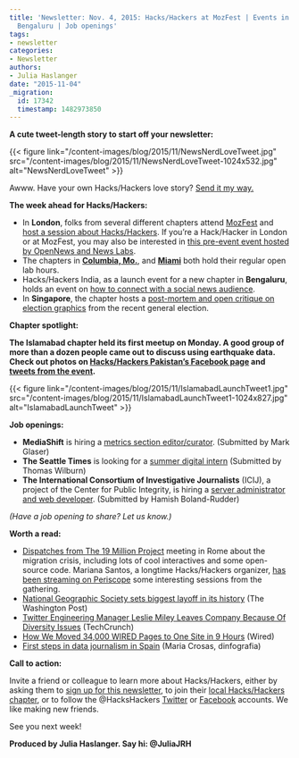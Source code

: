 ```yaml
---
title: 'Newsletter: Nov. 4, 2015: Hacks/Hackers at MozFest | Events in Singapore,
  Bengaluru | Job openings'
tags:
- newsletter
categories:
- Newsletter
authors:
- Julia Haslanger
date: "2015-11-04"
_migration:
  id: 17342
  timestamp: 1482973850
---
```


****A cute tweet-length story to start off your newsletter:****

{{< figure link="/content-images/blog/2015/11/NewsNerdLoveTweet.jpg" src="/content-images/blog/2015/11/NewsNerdLoveTweet-1024x532.jpg" alt="NewsNerdLoveTweet" >}}

Awww. Have your own Hacks/Hackers love story? [Send it my way.][1]

**The week ahead for Hacks/Hackers:**

  * In **London**, folks from several different chapters attend [MozFest][2] and [host a session about Hacks/Hackers][3]. If you’re a Hack/Hacker in London or at MozFest, you may also be interested in [this pre-event event hosted by OpenNews and News Labs][4]. 
  * The chapters in [**Columbia, Mo.**][5], and [**Miami**][6] both hold their regular open lab hours.  
  * Hacks/Hackers India, as a launch event for a new chapter in **Bengaluru**, holds an event on [how to connect with a social news audience][7]. 
  * In **Singapore**, the chapter hosts a [post-mortem and open critique on election graphics][8] from the recent general election.

**Chapter spotlight:** 

**The Islamabad chapter held its first meetup on Monday. A good group of more than a dozen people came out to discuss using earthquake data. Check out photos on [Hacks/Hackers Pakistan’s Facebook page][9] and [tweets from the event][10].**

{{< figure link="/content-images/blog/2015/11/IslamabadLaunchTweet1.jpg" src="/content-images/blog/2015/11/IslamabadLaunchTweet1-1024x827.jpg" alt="IslamabadLaunchTweet" >}}

**Job openings:**

  * **MediaShift** is hiring a [metrics section editor/curator][11]. (Submitted by Mark Glaser)
  * **The Seattle Times** is looking for a [summer digital intern][12] (Submitted by Thomas Wilburn)
  * **The International Consortium of Investigative Journalists** (ICIJ), a project of the Center for Public Integrity, is hiring a [server administrator and web developer][13]. (Submitted by Hamish Boland-Rudder)

_(Have a job opening to share? Let us know.)_

**Worth a read:**

  * [Dispatches from The 19 Million Project][14] meeting in Rome about the migration crisis, including lots of cool interactives and some open-source code. Mariana Santos, a longtime Hacks/Hackers organizer, [has been streaming on Periscope][15] some interesting sessions from the gathering. 
  * [National Geographic Society sets biggest layoff in its history][16] (The Washington Post)
  * [Twitter Engineering Manager Leslie Miley Leaves Company Because Of Diversity Issues][17] (TechCrunch)
  * [How We Moved 34,000 WIRED Pages to One Site in 9 Hours][18] (Wired)
  * [First steps in data journalism in Spain][19] (Maria Crosas, dinfografia)

**Call to action:**

Invite a friend or colleague to learn more about Hacks/Hackers, either by asking them to [sign up for this newsletter][20], to join their [local Hacks/Hackers chapter][21], or to follow the @HacksHackers [Twitter][22] or [Facebook][23] accounts. We like making new friends.

See you next week!

**Produced by Julia Haslanger. Say hi: @JuliaJRH**

 [1]: mailto:juliajrh@hackshackers.com
 [2]: https://2015.mozillafestival.org/
 [3]: https://github.com/mozilla/mozfest-program/issues/528
 [4]: http://bbcnewslabs.co.uk/2015/11/02/mozfest-news-labs-opennews-event/
 [5]: http://www.meetup.com/hackshackersIRE/events/226408640/
 [6]: http://www.meetup.com/Hacks-Hackers-Miami/events/226143299/
 [7]: http://www.meetup.com/HacksHackersIN/events/226488192/
 [8]: http://www.meetup.com/Hacks-Hackers-Singapore/events/226310331/
 [9]: https://www.facebook.com/HacksHackersPakistan/posts/1643384882592208
 [10]: https://storify.com/JuliaJRH/hacks-hackers-islamabad-chapter-launch
 [11]: http://mediashift.org/metrics-section-editor-curator/
 [12]: https://rn22.ultipro.com/SEA1004/jobboard/JobDetails.aspx?__ID=*30EA3F13D6B29CB4
 [13]: http://careers.journalists.org/jobs/7599204/server-administrator-and-web-developer
 [14]: http://the19millionproject.com/blog/
 [15]: https://www.periscope.tv/marysaints/
 [16]: https://www.washingtonpost.com/lifestyle/style/national-geographic-society-sets-biggest-layoff-in-its-history/2015/11/03/2966e1b4-8252-11e5-a7ca-6ab6ec20f839_story.html
 [17]: http://techcrunch.com/2015/11/03/twitter-engineering-manager-leslie-miley-leaves-company-because-of-diversity-issues/#.ejtxlf:i4n5
 [18]: http://www.wired.com/2015/10/cyphon-wired-archive-migration/
 [19]: https://dinfografia.wordpress.com/2015/10/29/first-steps-of-data-journalism-in-spain/
 [20]: http://hackshackers.com/blog/2015/09/18/sign-hackshackers-new-newsletter/
 [21]: http://www.meetup.com/pro/hackshackers/
 [22]: http://twitter.com/hackshackers
 [23]: http://facebook.com/hackshackers